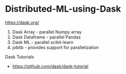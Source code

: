# Distributed-ML-using-Dask

https://dask.org/

1. Dask Array - parallel Numpy array
2. Dask Dataframe - parallel Pandas
3. Dask ML - parallel scikit-learn
4. joblib - provides support for parallelization

Dask Tutorials
- https://github.com/dask/dask-tutorial
